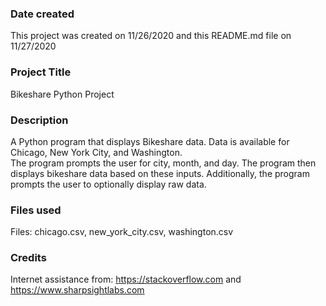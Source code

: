 ### Date created
This project was created on 11/26/2020 and this README.md file on 11/27/2020

### Project Title
Bikeshare Python Project

### Description
A Python program that displays Bikeshare data.  Data is available for Chicago, New York City, and Washington.  
The program prompts the user for city, month, and day.  The program then displays bikeshare data based on these
inputs.  Additionally, the program prompts the user to optionally display raw data.

### Files used
Files: chicago.csv, new_york_city.csv, washington.csv

### Credits
Internet assistance from:  https://stackoverflow.com and https://www.sharpsightlabs.com

